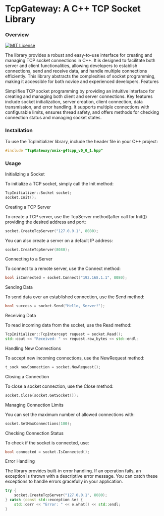 # TcpGateway: A C++ TCP Socket Library
### Overview


[![MIT License](https://img.shields.io/badge/License-MIT-orange.svg)](https://github.com/Somorpher/TcpGateway/blob/main/LICENSE) 

The library provides a robust and easy-to-use interface for creating and managing TCP socket connections in C++. It is designed to facilitate both server and client functionalities, allowing developers to establish connections, send and receive data, and handle multiple connections efficiently. This library abstracts the complexities of socket programming, making it accessible for both novice and experienced developers.
Features

Simplifies TCP socket programming by providing an intuitive interface for creating and managing both client and server connections. Key features include socket initialization, server creation, client connection, data transmission, and error handling. It supports multiple connections with configurable limits, ensures thread safety, and offers methods for checking connection status and managing socket states.

### Installation

To use the TcpInitializer library, include the header file in your C++ project:

```cpp
#include "TcpGateway/unix-g4tcpp_v0_0_1.hpp"
```
### Usage

Initializing a Socket

To initialize a TCP socket, simply call the Init method:

```cpp
TcpInitializer::Socket socket;
socket.Init();
```
Creating a TCP Server

To create a TCP server, use the TcpServer method(after call for Init()) providing the desired address and port:

```cpp
socket.CreateTcpServer("127.0.0.1", 8080);
```
You can also create a server on a default IP address:

```cpp
socket.CreateTcpServer(8080);
```
Connecting to a Server

To connect to a remote server, use the Connect method:

```cpp
bool isConnected = socket.Connect("192.168.1.1", 8080);
```
Sending Data

To send data over an established connection, use the Send method:

```cpp
bool success = socket.Send("Hello, Server!");
```
Receiving Data

To read incoming data from the socket, use the Read method:

```cpp
TcpInitializer::TcpIntercept request = socket.Read();
std::cout << "Received: " << request.raw_bytes << std::endl;
```
Handling New Connections

To accept new incoming connections, use the NewRequest method:

```cpp
t_sock newConnection = socket.NewRequest();
```
Closing a Connection

To close a socket connection, use the Close method:

```cpp
socket.Close(socket.GetSocket());
```
Managing Connection Limits

You can set the maximum number of allowed connections with:

```cpp
socket.SetMaxConnections(100);
```
Checking Connection Status

To check if the socket is connected, use:

```cpp
bool connected = socket.IsConnected();
```
Error Handling

The library provides built-in error handling. If an operation fails, an exception is thrown with a descriptive error message. You can catch these exceptions to handle errors gracefully in your application.

```cpp
try {
    socket.CreateTcpServer("127.0.0.1", 8080);
} catch (const std::exception &e) {
    std::cerr << "Error: " << e.what() << std::endl;
}
```
